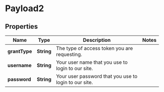 
# Payload2

## Properties
Name | Type | Description | Notes
------------ | ------------- | ------------- | -------------
**grantType** | **String** | The type of access token you are requesting. | 
**username** | **String** | Your user name that you use to login to our site. | 
**password** | **String** | Your user password that you use to login to our site. | 



